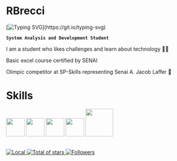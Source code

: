 # RBrecci

[![Typing SVG](https://readme-typing-svg.herokuapp.com?font=Fira+Code&pause=10000&color=245CF7&width=435&lines=Welcome+to+my+profile!)](https://git.io/typing-svg)

**`System Analysis and Development Student`**

I am a student who likes challenges and learn about technology 🧑‍💻

Basic excel course certified by SENAI 

Olimpic competitor at SP-Skills representing Senai A. Jacob Laffer 🦾

<h1>Skills</h1>
 <div>
    <img width="50px" src="https://cdn.jsdelivr.net/gh/devicons/devicon@latest/icons/html5/html5-original.svg" />
    <img width="50px" src="https://cdn.jsdelivr.net/gh/devicons/devicon@latest/icons/css3/css3-original.svg" />
    <img width="50px" src="https://cdn.jsdelivr.net/gh/devicons/devicon@latest/icons/markdown/markdown-original.svg" />
    <img width="50px" src="https://cdn.jsdelivr.net/gh/devicons/devicon@latest/icons/figma/figma-original.svg" />
    <img width="75px" src="https://cdn.jsdelivr.net/gh/devicons/devicon@latest/icons/mysql/mysql-original-wordmark.svg" />
 </div>
 
<br>

<p align="left">
    <a href="https://www.google.com/maps/place/Santo+Andr%C3%A9,+State+of+S%C3%A3o+Paulo/@-23.7100744,-46.5876691,11z/data=!3m1!4b1!4m6!3m5!1s0x94ce4278871d7eef:0x9eaaca862adb4ede!8m2!3d-23.6876695!4d-46.493085!16zL20vMDN0ZnYy?entry=ttu&g_ep=EgoyMDI1MDgxMi4wIKXMDSoASAFQAw%3D%3D">
        <img 
            alt="Local" 
            title="Localização" 
            src="https://custom-icon-badges.demolab.com/badge/São Paulo-BR-royalblue?style=for-the-badge&logo=location&logoColor=white"
        />
    </a> 
    <a href="https://github.com/rbrecci?tab=repositories">
        <img 
            alt="Total of stars" 
            title="Stars total GitHub" 
            src="https://custom-icon-badges.demolab.com/github/stars/rbrecci?color=55960c&style=for-the-badge&labelColor=488207&logo=star&label=Stars"
        />
    </a>
    <a href="https://github.com/rbrecci?tab=followers">
        <img 
            alt="Followers" 
            title="Follow me on GitHub" 
            src="https://custom-icon-badges.demolab.com/github/followers/rbrecci?color=236ad3&labelColor=1155ba&style=for-the-badge&logo=github&label=Followers&logoColor=white"
        />
    </a>
</p>
